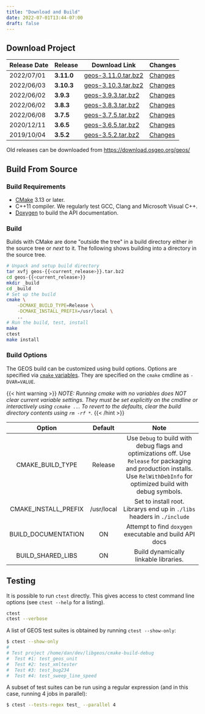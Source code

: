 ```yaml
---
title: "Download and Build"
date: 2022-07-01T13:44-07:00
draft: false
---
```



## Download Project

| Release Date | Release | Download Link | Changes |
| ------------ | ------- | ------------- | ------- |
|  2022/07/01 | **3.11.0** |  [geos-3.11.0.tar.bz2](https://download.osgeo.org/geos/geos-3.11.0.tar.bz2) | [Changes](https://github.com/libgeos/geos/blob/3.11.0/NEWS.md) |
|  2022/06/03 | **3.10.3** | [geos-3.10.3.tar.bz2](https://download.osgeo.org/geos/geos-3.10.3.tar.bz2) | [Changes](https://github.com/libgeos/geos/blob/3.10.3/NEWS)
|  2022/06/02 | **3.9.3** |  [geos-3.9.3.tar.bz2](https://download.osgeo.org/geos/geos-3.9.3.tar.bz2) | [Changes](https://github.com/libgeos/geos/blob/3.9.3/NEWS) |
|  2022/06/02 | **3.8.3** |  [geos-3.8.3.tar.bz2](https://download.osgeo.org/geos/geos-3.8.3.tar.bz2) | [Changes](https://github.com/libgeos/geos/blob/3.8.3/NEWS) |
|  2022/06/08 | **3.7.5** |  [geos-3.7.5.tar.bz2](https://download.osgeo.org/geos/geos-3.7.5.tar.bz2) | [Changes](https://github.com/libgeos/geos/blob/3.7.5/NEWS) |
|  2020/12/11 | **3.6.5** |  [geos-3.6.5.tar.bz2](https://download.osgeo.org/geos/geos-3.6.5.tar.bz2) | [Changes](https://github.com/libgeos/geos/blob/3.6.5/NEWS) |
|  2019/10/04 | **3.5.2** |  [geos-3.5.2.tar.bz2](https://download.osgeo.org/geos/geos-3.5.2.tar.bz2) | [Changes](https://github.com/libgeos/geos/blob/3.5.2/NEWS) |

Old releases can be downloaded from https://download.osgeo.org/geos/


## Build From Source

### Build Requirements

* [CMake](https://cmake.org/download/) 3.13 or later.
* C++11 compiler. We regularly test GCC, Clang and Microsoft Visual C++.
* [Doxygen](https://www.doxygen.nl/) to build the API documentation.

### Build

Builds with CMake are done "outside the tree" in a build directory either *in* the source tree or *next* to it.  The following shows building into a directory in the source tree.

```bash
# Unpack and setup build directory
tar xvfj geos-{{<current_release>}}.tar.bz2
cd geos-{{<current_release>}}
mkdir _build
cd _build
# Set up the build
cmake \
    -DCMAKE_BUILD_TYPE=Release \
    -DCMAKE_INSTALL_PREFIX=/usr/local \
    ..
# Run the build, test, install
make
ctest
make install
```


### Build Options

The GEOS build can be customized using build options.
Options are specified via [`cmake` variables](https://cmake.org/cmake/help/v2.8.8/cmake.html#section_Variables).
They are specified on the `cmake` cmdline as `-DVAR=VALUE`.

{{< hint warning >}}
*NOTE: Running cmake with no variables does NOT clear current variable settings. They must be set explicitly on the cmdline or interactively using `ccmake ..`. To revert to the defaults, clear the build directory contents using `rm -rf *`.*
{{< /hint >}}

| Option               | Default    | Note  |
| :------------------: | :--------: | :---: |
| CMAKE_BUILD_TYPE     | Release    | Use `Debug` to build with debug flags and optimizations off. Use `Release` for packaging and production installs. Use `RelWithDebInfo` for optimized build with debug symbols. |
| CMAKE_INSTALL_PREFIX | /usr/local | Set to install root. Librarys end up in `./libs` headers in `./include` |
| BUILD_DOCUMENTATION  | ON         | Attempt to find `doxygen` executable and build API docs |
| BUILD_SHARED_LIBS    | ON         | Build dynamically linkable libraries. |


## Testing

It is possible to run `ctest` directly. This gives access to ctest command line options (see `ctest --help` for a listing).

```bash
ctest
ctest --verbose
```

A list of GEOS test suites is obtained by running `ctest --show-only`:

```bash
$ ctest --show-only
#
# Test project /home/dan/dev/libgeos/cmake-build-debug
#  Test #1: test_geos_unit
#  Test #2: test_xmltester
#  Test #3: test_bug234
#  Test #4: test_sweep_line_speed
```

A subset of test suites can be run using a regular expression (and in this case, running 4 jobs in parallel):

```bash
$ ctest --tests-regex test_ --parallel 4
```
